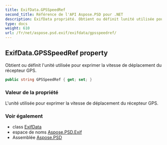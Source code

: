 ```yaml
---
title: ExifData.GPSSpeedRef
second_title: Référence de l'API Aspose.PSD pour .NET
description: ExifData propriété. Obtient ou définit lunité utilisée pour exprimer la vitesse de déplacement du récepteur GPS.
type: docs
weight: 610
url: /fr/net/aspose.psd.exif/exifdata/gpsspeedref/
---
```

## ExifData.GPSSpeedRef property

Obtient ou définit l'unité utilisée pour exprimer la vitesse de déplacement du récepteur GPS.

```csharp
public string GPSSpeedRef { get; set; }
```

### Valeur de la propriété

L'unité utilisée pour exprimer la vitesse de déplacement du récepteur GPS.

### Voir également

* class [ExifData](../)
* espace de noms [Aspose.PSD.Exif](../../exifdata/)
* Assemblée [Aspose.PSD](../../../)


